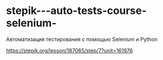 # stepik---auto-tests-course-selenium-
Автоматизация тестирования с помощью Selenium и Python


https://stepik.org/lesson/187065/step/7?unit=161976